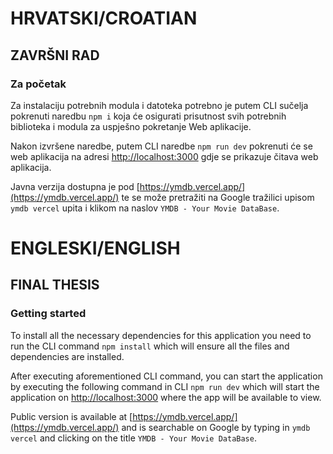 # HRVATSKI/CROATIAN

## ZAVRŠNI RAD

### Za početak

Za instalaciju potrebnih modula i datoteka potrebno je putem CLI sučelja pokrenuti naredbu 
```npm i``` 
koja će osigurati prisutnost svih potrebnih biblioteka i modula za uspješno pokretanje Web aplikacije.

Nakon izvršene naredbe, putem CLI naredbe 
```npm run dev``` 
pokrenuti će se web aplikacija na adresi [http://localhost:3000](http://localhost:3000) gdje se prikazuje čitava web aplikacija.

Javna verzija dostupna je pod [https://ymdb.vercel.app/](https://ymdb.vercel.app/) te se može pretražiti na Google tražilici upisom `ymdb vercel` upita i klikom na naslov `YMDB - Your Movie DataBase`.


# ENGLESKI/ENGLISH

## FINAL THESIS

### Getting started

To install all the necessary dependencies for this application you need to run the CLI command 
```npm install```
which will ensure all the files and dependencies are installed.

After executing aforementioned CLI command, you can start the application by executing the following command in CLI
```npm run dev``` 
which will start the application on [http://localhost:3000](http://localhost:3000) where the app will be available to view.

Public version is available at [https://ymdb.vercel.app/](https://ymdb.vercel.app/) and is searchable on Google by typing in `ymdb vercel` and clicking on the title `YMDB - Your Movie DataBase`.